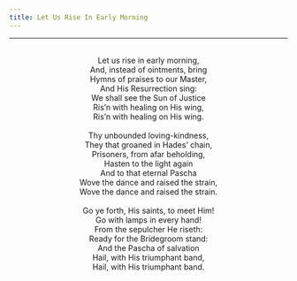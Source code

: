 ```yaml
---
title: Let Us Rise In Early Morning
---
```


---
<center>
<br/>
Let us rise in early morning,<br/>
And, instead of ointments, bring<br/>
Hymns of praises to our Master,<br/>
And His Resurrection sing:<br/>
We shall see the Sun of Justice<br/>
Ris’n with healing on His wing,<br/>
Ris’n with healing on His wing.<br/>
<br/>
Thy unbounded loving-kindness,<br/>
They that groaned in Hades’ chain,<br/>
Prisoners, from afar beholding,<br/>
Hasten to the light again<br/>
And to that eternal Pascha<br/>
Wove the dance and raised the strain,<br/>
Wove the dance and raised the strain.<br/>
<br/>
Go ye forth, His saints, to meet Him!<br/>
Go with lamps in every hand!<br/>
From the sepulcher He riseth:<br/>
Ready for the Bridegroom stand:<br/>
And the Pascha of salvation<br/>
Hail, with His triumphant band,<br/>
Hail, with His triumphant band.<br/>

</center>